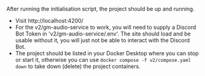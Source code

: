 After running the initialisation script, the project should be up and running.

- Visit http://localhost:4200/
- For the v2/gm-audio-service to work, you will need to supply a Discord Bot Token in 'v2/gm-audio-service/.env'.
The site should load and be usable without it, you will just not be able to interact with the Discord Bot.
- The project should be listed in your Docker Desktop where you can stop or start it, 
otherwise you can use `docker compose -f v2/compose.yaml down` to take down (delete) the project containers.
